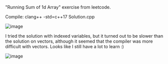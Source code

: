 "Running Sum of 1d Array" exercise from leetcode.

Compile: clang++ -std=c++17 Solution.cpp

![image](https://user-images.githubusercontent.com/80957111/198500658-2a4123fb-8edd-4fb7-a332-fecd79c07873.png)

I tried the solution with indexed variables, but it turned out to be slower than the solution on vectors, although it seemed that the compiler was more difficult with vectors. Looks like I still have a lot to learn :)

![image](https://user-images.githubusercontent.com/80957111/198501380-fcec9b25-99ea-464c-a5e8-010c75128120.png)

